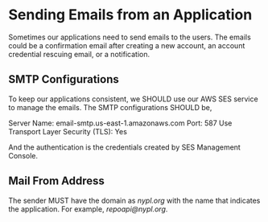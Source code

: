# Sending Emails from an Application

Sometimes our applications need to send emails to the users. The emails could be a confirmation email after creating a new account, an account credential rescuing email, or a notification.

## SMTP Configurations

To keep our applications consistent, we SHOULD use our AWS SES service to manage the emails. The SMTP configurations SHOULD be,

Server Name: email-smtp.us-east-1.amazonaws.com
Port: 587
Use Transport Layer Security (TLS): Yes

And the authentication is the credentials created by SES Management Console.

## Mail From Address

The sender MUST have the domain as _nypl.org_ with the name that indicates the application. For example, _repoapi@nypl.org_.
